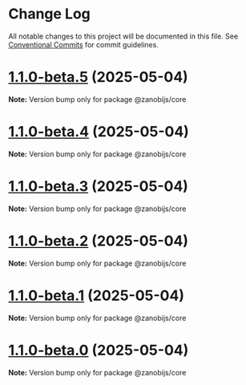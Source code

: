 # Change Log

All notable changes to this project will be documented in this file.
See [Conventional Commits](https://conventionalcommits.org) for commit guidelines.

# [1.1.0-beta.5](https://github.com/devdroide/ZanobiJS/compare/v1.0.2...v1.1.0-beta.5) (2025-05-04)

**Note:** Version bump only for package @zanobijs/core





# [1.1.0-beta.4](https://github.com/devdroide/ZanobiJS/compare/v1.0.2...v1.1.0-beta.4) (2025-05-04)

**Note:** Version bump only for package @zanobijs/core





# [1.1.0-beta.3](https://github.com/devdroide/ZanobiJS/compare/v1.0.2...v1.1.0-beta.3) (2025-05-04)

**Note:** Version bump only for package @zanobijs/core





# [1.1.0-beta.2](https://github.com/devdroide/ZanobiJS/compare/v1.0.2...v1.1.0-beta.2) (2025-05-04)

**Note:** Version bump only for package @zanobijs/core





# [1.1.0-beta.1](https://github.com/devdroide/ZanobiJS/compare/v1.0.2...v1.1.0-beta.1) (2025-05-04)

**Note:** Version bump only for package @zanobijs/core





# [1.1.0-beta.0](https://github.com/devdroide/ZanobiJS/compare/v1.0.2...v1.1.0-beta.0) (2025-05-04)

**Note:** Version bump only for package @zanobijs/core
